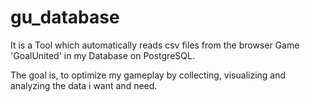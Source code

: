 # gu_database

It is a Tool which automatically reads csv files from the browser Game 'GoalUnited' in my Database on PostgreSQL.

The goal is, to optimize my gameplay by collecting, visualizing and analyzing the data i want and need.
